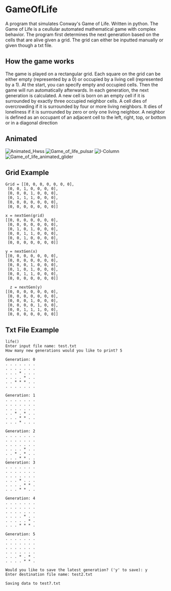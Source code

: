 # GameOfLife
A program that simulates Conway's Game of Life. Written in python.
The Game of Life is a ceullular automated mathematical game with complex behavior.
The program first determines the next generation based on the cells that are alive given a grid. The grid can either be inputted manually or given though a txt file.

**How the game works**
-------------------------
The game is played on a rectangular grid. Each square on the grid can be either empty
(represented by a 0) or occupied by a living cell (represented by a 1). At 
the start, you can specify empty and occupied cells. Then the game will run
automatically afterwards. In each generation, the next generation is calculated. A new cell is 
born on an empty cell if it is surrounded by exactly three occupied neighbor cells. A 
cell dies of overcrowding if it is surrounded by four or more living neighbors. It dies
of loneliness if it is surrounded by zero or only one living neighbor. A neighbor is defined as an occupant 
of an adjacent cell to the left, right, top, or bottom or in a diagonal direction

**Animated**
----------------------
![Animated_Hwss](https://user-images.githubusercontent.com/100814612/159607577-d8de4a03-be3b-4c67-83fa-d50afcde8d2c.gif)
![Game_of_life_pulsar](https://user-images.githubusercontent.com/100814612/159607584-8bbe169a-e646-4abb-baae-58610507b770.gif)
![I-Column](https://user-images.githubusercontent.com/100814612/159607688-28d14766-9ff2-4335-a1b8-d4bf7ac301e0.gif)
![Game_of_life_animated_glider](https://user-images.githubusercontent.com/100814612/159607803-749185e9-6175-45fa-a584-07763d5d97d0.gif)


**Grid Example**
-------------------------
```
Grid = [[0, 0, 0, 0, 0, 0, 0],
 [0, 0, 1, 0, 0, 0, 0],
 [0, 0, 0, 1, 0, 0, 0],
 [0, 1, 1, 1, 0, 0, 0],
 [0, 0, 0, 0, 0, 0, 0],
 [0, 0, 0, 0, 0, 0, 0]]
 
x = nextGen(grid)
[[0, 0, 0, 0, 0, 0, 0],
 [0, 0, 0, 0, 0, 0, 0], 
 [0, 1, 0, 1, 0, 0, 0],
 [0, 0, 1, 1, 0, 0, 0], 
 [0, 0, 1, 0, 0, 0, 0],
 [0, 0, 0, 0, 0, 0, 0]]
 
y = nextGen(x)
[[0, 0, 0, 0, 0, 0, 0],
 [0, 0, 0, 0, 0, 0, 0], 
 [0, 0, 0, 1, 0, 0, 0],
 [0, 1, 0, 1, 0, 0, 0], 
 [0, 0, 1, 1, 0, 0, 0],
 [0, 0, 0, 0, 0, 0, 0]]
  
  z = nextGen(y)
[[0, 0, 0, 0, 0, 0, 0],
 [0, 0, 0, 0, 0, 0, 0], 
 [0, 0, 0, 1, 0, 0, 0],
 [0, 0, 0, 0, 1, 0, 0], 
 [0, 0, 1, 1, 1, 0, 0],
 [0, 0, 0, 0, 0, 0, 0]]

```
**Txt File Example**
-------------------------
```
life()
Enter input file name: test.txt
How many new generations would you like to print? 5

Generation: 0
. . . . . . . 
. . . . . . . 
. . . * . . . 
. . . . * . . 
. . * * * . . 
. . . . . . . 

Generation: 1
. . . . . . . 
. . . . . . . 
. . . . . . . 
. . * . * . . 
. . . * * . . 
. . . * . . . 

Generation: 2
. . . . . . . 
. . . . . . . 
. . . . . . . 
. . . . * . . 
. . * . * . . 
. . . * * . . 
Generation: 3
. . . . . . . 
. . . . . . . 
. . . . . . . 
. . . * . . . 
. . . . * * . 
. . . * * . . 

Generation: 4
. . . . . . . 
. . . . . . . 
. . . . . . . 
. . . . * . . 
. . . . . * . 
. . . * * * . 

Generation: 5
. . . . . . . 
. . . . . . . 
. . . . . . . 
. . . . . . . 
. . . * . * . 
. . . . * * . 

Would you like to save the latest generation? ('y' to save): y
Enter destination file name: test2.txt

Saving data to test7.txt
```
